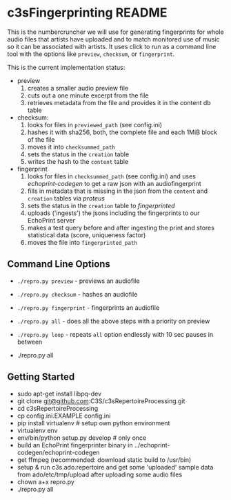  c3sFingerprinting README
==========================

This is the numbercruncher we will use for generating fingerprints for whole 
audio files that artists have uploaded and to match monitored use of music so it 
can be associated with artists. It uses click to run as a command line tool
with the options like `preview`, `checksum`, or `fingerprint`.

This is the current implementation status:

* preview
    1. creates a smaller audio preview file
    2. cuts out a one minute excerpt from the file
    3. retrieves metadata from the file and provides it in the content db table
* checksum:
    1. looks for files in `previewed_path` (see config.ini)
    2. hashes it with sha256, both, the complete file and each 1MiB block of the file
    3. moves it into `checksummed_path`
    4. sets the status in the `creation` table
    5. writes the hash to the `content` table
* fingerprint
    1. looks for files in `checksummed_path` (see config.ini) and uses *echoprint-codegen* to get a raw json with an audiofingerprint
    3. fills in metadata that is missing in the json from the `content` and `creation` tables via *proteus*
    4. sets the status in the `creation` table to *fingerprinted*
    5. uploads ('ingests') the jsons including the fingerprints to our EchoPrint server
    6. makes a test query before and after ingesting the print and stores statistical data (score, uniqueness factor)
    7. moves the file into `fingerprinted_path`

Command Line Options
--------------------
* `./repro.py preview` - previews an audiofile
* `./repro.py checksum` - hashes an audiofile
* `./repro.py fingerprint` - fingerprints an audiofile
* `./repro.py all` - does all the above steps with a priority on preview
* `./repro.py loop` - repeats `all` option endlessly with 10 sec pauses in between

* ./repro.py all

Getting Started
---------------

* sudo apt-get install libpq-dev
* git clone git@github.com:C3S/c3sRepertoireProcessing.git 
* cd c3sRepertoireProcessing
* cp config.ini.EXAMPLE config.ini
* pip install virtualenv # setup own python environment
* virtualenv env
* env/bin/python setup.py develop # only once
* build an EchoPrint fingerprinter binary in ../echoprint-codegen/echoprint-codegen
* get ffmpeg (recommended: download static build to /usr/bin)
* setup & run c3s.ado.repertoire and get some 'uploaded' sample data from 
  ado/etc/tmp/upload after uploading some audio files
* chown a+x repro.py
* ./repro.py all